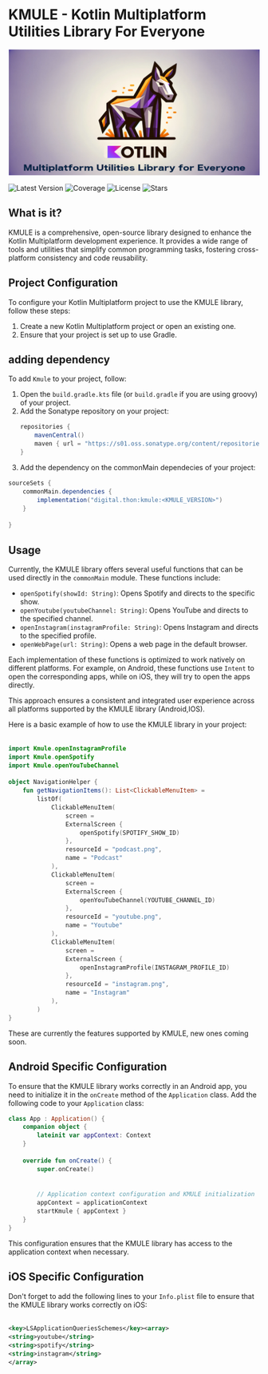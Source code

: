 # KMULE - Kotlin Multiplatform Utilities Library For Everyone

<img src="https://github.com/ipirangad3v/kmule/blob/main/images/kmule.png"/>

![Latest Version](https://img.shields.io/maven-central/v/digital.thon/kmule) ![Coverage](https://img.shields.io/codecov/c/github/ipirangad3v/kmule) ![License](https://img.shields.io/github/license/ipirangad3v/kmule) ![Stars](https://img.shields.io/github/stars/ipirangad3v/kmule)

## What is it?

KMULE is a comprehensive, open-source library designed to enhance the Kotlin Multiplatform
development experience. It
provides a wide range of tools and utilities that simplify common programming tasks, fostering
cross-platform
consistency and code reusability.

## Project Configuration

To configure your Kotlin Multiplatform project to use the KMULE library, follow these steps:

1. Create a new Kotlin Multiplatform project or open an existing one.
2. Ensure that your project is set up to use Gradle.

## adding dependency

To add `Kmule` to your project, follow:

1. Open the `build.gradle.kts` file (or `build.gradle` if you are using groovy) of your project.
2. Add the Sonatype repository on your project:
   ```groovy
   repositories {
       mavenCentral()
       maven { url = "https://s01.oss.sonatype.org/content/repositories/releases/" }
   }
   ```
3. Add the dependency on the commonMain dependecies of your project:

```groovy
sourceSets {
    commonMain.dependencies {
        implementation("digital.thon:kmule:<KMULE_VERSION>")
    }

}

```

## Usage

Currently, the KMULE library offers several useful functions that can be used directly in
the `commonMain` module. These functions include:

- `openSpotify(showId: String)`: Opens Spotify and directs to the specific show.
- `openYoutube(youtubeChannel: String)`: Opens YouTube and directs to the specified channel.
- `openInstagram(instagramProfile: String)`: Opens Instagram and directs to the specified profile.
- `openWebPage(url: String)`: Opens a web page in the default browser.

Each implementation of these functions is optimized to work natively on different platforms. For
example, on Android, these functions use `Intent` to open the corresponding apps, while on iOS, they
will try to open the apps directly.

This approach ensures a consistent and integrated user experience across all platforms supported by
the KMULE library (Android,IOS).

Here is a basic example of how to use the KMULE library in your project:

```kotlin

import Kmule.openInstagramProfile
import Kmule.openSpotify
import Kmule.openYouTubeChannel

object NavigationHelper {
    fun getNavigationItems(): List<ClickableMenuItem> =
        listOf(
            ClickableMenuItem(
                screen =
                ExternalScreen {
                    openSpotify(SPOTIFY_SHOW_ID)
                },
                resourceId = "podcast.png",
                name = "Podcast"
            ),
            ClickableMenuItem(
                screen =
                ExternalScreen {
                    openYouTubeChannel(YOUTUBE_CHANNEL_ID)
                },
                resourceId = "youtube.png",
                name = "Youtube"
            ),
            ClickableMenuItem(
                screen =
                ExternalScreen {
                    openInstagramProfile(INSTAGRAM_PROFILE_ID)
                },
                resourceId = "instagram.png",
                name = "Instagram"
            ),
        )
}

```

These are currently the features supported by KMULE, new ones coming soon.

## Android Specific Configuration

To ensure that the KMULE library works correctly in an Android app, you need to initialize it in
the `onCreate` method
of the `Application` class. Add the following code to your `Application` class:

```kotlin
class App : Application() {
    companion object {
        lateinit var appContext: Context
    }

    override fun onCreate() {
        super.onCreate()


        // Application context configuration and KMULE initialization
        appContext = applicationContext
        startKmule { appContext }
    }
}
```

This configuration ensures that the KMULE library has access to the application context when
necessary.

## iOS Specific Configuration

Don't forget to add the following lines to your `Info.plist` file to ensure that the KMULE library
works correctly on iOS:

```xml

<key>LSApplicationQueriesSchemes</key><array>
<string>youtube</string>
<string>spotify</string>
<string>instagram</string>
</array>
```
